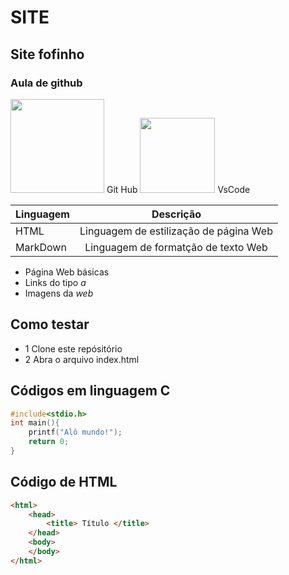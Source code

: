 # SITE
## Site fofinho
### Aula de github 
<img src="https://i.pinimg.com/originals/52/ea/be/52eabecf424b217807d0e557b9a0c38e.jpg" style= "width:150px"> Git Hub
<img src="https://cdn.iconscout.com/icon/free/png-256/free-vscode-4069952-3365471.png" style= "width:120px"> VsCode

|Linguagem|Descrição|
|-|:-:|
|HTML|Linguagem de estilização de página Web|
|MarkDown|Linguagem de formatção de texto Web|

- Página Web básicas
- Links do tipo *a*
- Imagens da *web*

## Como testar
- 1 Clone este repósitório
- 2 Abra o arquivo index.html

## Códigos em linguagem C
```C
#include<stdio.h>
int main(){
    printf("Alô mundo!");
    return 0;
}
```

## Código de HTML
```HTML
<html>
    <head>
        <title> Título </title>
    </head>
    <body>
    </body>
</html>
```